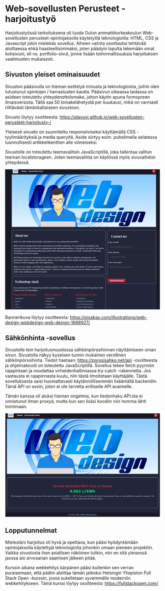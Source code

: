 # Web-sovellusten Perusteet -harjoitustyö
Harjoitustyössä tarkoituksena oli luoda Oulun ammattikorkeakoulun Web-sovellusten perusteet-opintojaksolla käytetyillä teknologioilla: HTML, CSS ja Javascript jokin mielekäs sovellus. Aiheen valinta osoittautui tehtävää aloittaessa ehkä haasteellisimmaksi, joten päädyin lopulta tekemään omat kotisivuni, eli ns. portfolio-sivut, jonne lisään toiminnallisuuksia harjoituksen vaatimusten mukaisesti.

## Sivuston yleiset ominaisuudet
Sivuston pääsivulla on hieman esittelyä minusta ja teknologioista, joihin olen tutustunut opintojen / harrastusten kautta. 
Pääsivun oikeassa laidassa on asideen toteutettu yhteydenottolomake, johon käytin apuna formspreen ilmaisversiota. Tällä saa 50 lomakelähetystä per kuukausi, mikä on varmasti riittävästi tämänkaltaiseen sivustoon. 

Sivusto löytyy osoitteesta: https://alavuvi.github.io/web-sovellusten-perusteet-harjoitusty-/

Yleisesti sivusto on suunniteltu responsiiviseksi käyttämällä CSS -tyylimäärityksiä ja media queryitä. Aside siirtyy esim. puhelimella selatessa luonnollisesti artikkelikenttien alle viimeiseksi. 

Sivustolle on toteutettu teemavalitsin JavaScriptillä, joka tallentaa valitun teeman localstorageen. Joten teemavalinta on käytössä myös sivuvaihdon yhteydessä.  

![Yleiskuva](./readme_kuvat/main.png)

Bannerikuva löytyy osoitteesta: https://pixabay.com/illustrations/web-design-webdesign-web-design-1668927/


## Sähkönhinta -sovellus
Sivustolle tein harjoitusmuodossa sähkönpörssihinnan näyttämiseen oman sivun. Sivustolla näkyy kyseisen tunnin mukainen verollinen sähkönpörssihinta. Tiedot haetaan: https://porssisahko.net/api -osoitteesta ja ohjelmakoodi on toteutettu JavaScriptillä. Sovellus tekee fetch pyynnön rajapintaan ja noudattaa virheidenhallinnassa try-catch -rakennetta. Jos vastausta ei rajapinnasta kuulu, niin tästä ilmoitetaan käyttäjälle. Tästä sovelluksesta saisi huomattavasti käytännöllisemmän lisäämällä backendin. Tämä API on avoin, joten ei ole tarvetta erilliselle API avaimelle.

Tämän kanssa oli aluksi hieman ongelmia, kun tiedonhaku API:sta ei onnistunut ilman proxyä, mutta kun sen lisäsi koodiin niin homma lähti toimimaan.

![Sähkönhinta](./readme_kuvat/electricity.png)

## Lopputunnelmat
Mielestäni harjoitus oli hyvä ja opettava, kun pääsi hyödyntämään opintojaksolla käytettyjä teknologioita johonkin omaan pieneen projektiin. Vaikka sivustosta ihan asiallisen näköinen tulikin, niin en sitä yleisessä jaossa aio arvosanan saamisen jälkeen pitää.

Kurssin aikana webkehitys kärpänen pääsi kuitenkin sen verran puraisemaan, että päätin aloittaa tämän jatkoksi Helsingin Yliopiston Full Stack Open -kurssin, jossa sukelletaan syvemmälle moderniin webkehitykseen. Tämä kurssi löytyy osoitteesta: https://fullstackopen.com/